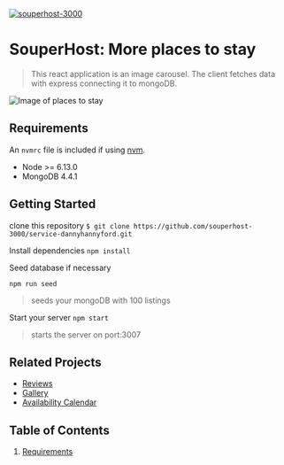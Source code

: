 [![souperhost-3000](https://circleci.com/gh/souperhost-3000/service-dannyhannyford.svg?style=shield)](https://circleci.com/gh/souperhost-3000/service-dannyhannyford)

# SouperHost: More places to stay

> This react application is an image carousel. The client fetches data with express connecting it to mongoDB.

![Image of places to stay](https://i.imgur.com/6fTc2k8.png)

## Requirements

An `nvmrc` file is included if using [nvm](https://github.com/creationix/nvm).

- Node >= 6.13.0
- MongoDB 4.4.1

## Getting Started

clone this repository
`$ git clone https://github.com/souperhost-3000/service-dannyhannyford.git`

Install dependencies
`npm install`

Seed database if necessary

`npm run seed`
> seeds your mongoDB with 100 listings


Start your server
`npm start`
> starts the server on port:3007

## Related Projects

  - [Reviews](https://github.com/souperhost-3000/service-chris)
  - [Gallery](https://github.com/souperhost-3000/service-eric)
  - [Availability Calendar](https://github.com/souperhost-3000/service-day-glow)

## Table of Contents
1. [Requirements](#requirements)
